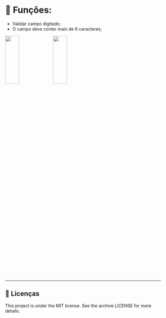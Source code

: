 # 🧐 Funções:

- Validar campo digitado;
- O campo deve conter mais de 6 caracteres; 

<img src="../validacao/github/theme.png" 
height="20%" width="30%"> 
<img src="../github/theme2.png"
height="20%" width="30%">
<hr>

## 📝 Licenças
This project is under the MIT license. See the archive LICENSE for more details.
